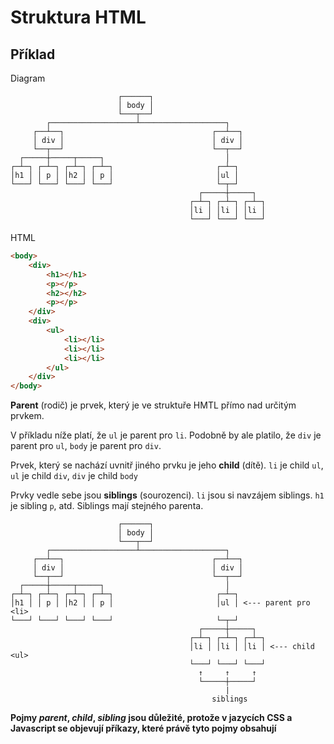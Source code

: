 # Struktura HTML

## Příklad

Diagram

```
                        ┌──────┐
                        │ body │
                        └───┬──┘
        ┌───────────────────┴───────────────────┐
     ┌──┴──┐                                 ┌──┴──┐
     │ div │                                 │ div │
     └──┬──┘                                 └──┬──┘
  ┌─────┼─────┬─────┐                           │
┌─┴─┐ ┌─┴─┐ ┌─┴─┐ ┌─┴─┐                       ┌─┴─┐
│h1 │ │ p │ │h2 │ │ p │                       │ul │
└───┘ └───┘ └───┘ └───┘                       └─┬─┘
                                          ┌─────┼─────┐
                                        ┌─┴─┐ ┌─┴─┐ ┌─┴─┐
                                        │li │ │li │ │li │
                                        └───┘ └───┘ └───┘

```

HTML

```html
<body>
    <div>
        <h1></h1>
        <p></p>
        <h2></h2>
        <p></p>
    </div>
    <div>
        <ul>
            <li></li>
            <li></li>
            <li></li>
        </ul>
    </div>
</body>
```

**Parent** (rodič) je prvek, který je ve struktuře HMTL přímo nad určitým prvkem.

V příkladu níže platí, že `ul` je parent pro `li`. Podobně by ale platilo, že `div` je parent pro `ul`, `body` je parent pro `div`.

Prvek, který se nachází uvnitř jiného prvku je jeho **child** (dítě). `li` je child `ul`, `ul` je child `div`, `div` je child `body`

Prvky vedle sebe jsou **siblings** (sourozenci). `li` jsou si navzájem siblings. `h1` je sibling `p`, atd. Siblings mají stejného parenta.

```
                        ┌──────┐
                        │ body │
                        └───┬──┘
        ┌───────────────────┴───────────────────┐
     ┌──┴──┐                                 ┌──┴──┐
     │ div │                                 │ div │
     └──┬──┘                                 └──┬──┘
  ┌─────┼─────┬─────┐                           │
┌─┴─┐ ┌─┴─┐ ┌─┴─┐ ┌─┴─┐                       ┌─┴─┐
│h1 │ │ p │ │h2 │ │ p │                       │ul │ <--- parent pro <li>
└───┘ └───┘ └───┘ └───┘                       └─┬─┘
                                          ┌─────┼─────┐
                                        ┌─┴─┐ ┌─┴─┐ ┌─┴─┐
                                        │li │ │li │ │li │ <--- child <ul>
                                        └───┘ └───┘ └───┘
                                          ↑     ↑     ↑
                                          └─────┼─────┘
                                                |
                                             siblings
```

**Pojmy _parent_, _child_, _sibling_ jsou důležité, protože v jazycích CSS a Javascript se objevují příkazy, které právě tyto pojmy obsahují**
